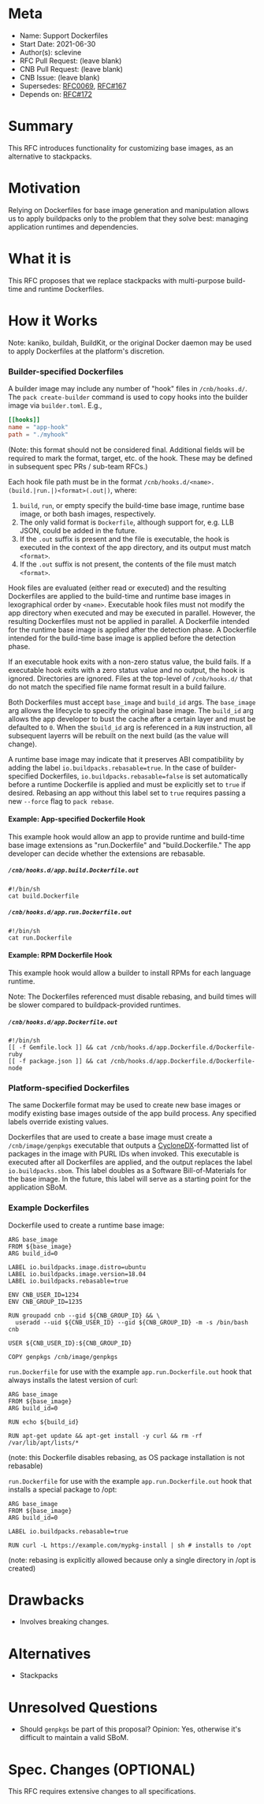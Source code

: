 # Meta
[meta]: #meta
- Name: Support Dockerfiles
- Start Date: 2021-06-30
- Author(s): sclevine
- RFC Pull Request: (leave blank)
- CNB Pull Request: (leave blank)
- CNB Issue: (leave blank)
- Supersedes: [RFC0069](https://github.com/buildpacks/rfcs/blob/main/text/0069-stack-buildpacks.md), [RFC#167](https://github.com/buildpacks/rfcs/pull/167)
- Depends on: [RFC#172](https://github.com/buildpacks/rfcs/pull/172)

# Summary
[summary]: #summary

This RFC introduces functionality for customizing base images, as an alternative to stackpacks.

# Motivation
[motivation]: #motivation

Relying on Dockerfiles for base image generation and manipulation allows us to apply buildpacks only to the problem that they solve best: managing application runtimes and dependencies.

# What it is
[what-it-is]: #what-it-is

This RFC proposes that we replace stackpacks with multi-purpose build-time and runtime Dockerfiles.

# How it Works
[how-it-works]: #how-it-works

Note: kaniko, buildah, BuildKit, or the original Docker daemon may be used to apply Dockerfiles at the platform's discretion. 

### Builder-specified Dockerfiles

A builder image may include any number of "hook" files in `/cnb/hooks.d/`.
The `pack create-builder` command is used to copy hooks into the builder image via `builder.toml`. E.g.,
```toml
[[hooks]]
name = "app-hook"
path = "./myhook"
```
(Note: this format should not be considered final. Additional fields will be required to mark the format, target, etc. of the hook. These may be defined in subsequent spec PRs / sub-team RFCs.)

Each hook file path must be in the format `/cnb/hooks.d/<name>.(build.|run.|)<format>(.out|)`, where:

1. `build`, `run`, or empty specify the build-time base image, runtime base image, or both bash images, respectively.
2. The only valid format is `Dockerfile`, although support for, e.g. LLB JSON, could be added in the future.
3. If the `.out` suffix is present and the file is executable, the hook is executed in the context of the app directory, and its output must match `<format>`.
4. If the `.out` suffix is not present, the contents of the file must match `<format>`.

Hook files are evaluated (either read or executed) and the resulting Dockerfiles are applied to the build-time and runtime base images in lexographical order by `<name>`.
Executable hook files must not modify the app directory when executed and may be executed in parallel.
However, the resulting Dockerfiles must not be applied in parallel.
A Dockerfile intended for the runtime base image is applied after the detection phase.
A Dockerfile intended for the build-time base image is applied before the detection phase.

If an executable hook exits with a non-zero status value, the build fails.
If a executable hook exits with a zero status value and no output, the hook is ignored. 
Directories are ignored.
Files at the top-level of `/cnb/hooks.d/` that do not match the specified file name format result in a build failure.

Both Dockerfiles must accept `base_image` and `build_id` args.
The `base_image` arg allows the lifecycle to specify the original base image.
The `build_id` arg allows the app developer to bust the cache after a certain layer and must be defaulted to `0`. When the `$build_id` arg is referenced in a `RUN` instruction, all subsequent layerrs will be rebuilt on the next build (as the value will change).

A runtime base image may indicate that it preserves ABI compatibility by adding the label `io.buildpacks.rebasable=true`. In the case of builder-specified Dockerfiles, `io.buildpacks.rebasable=false` is set automatically before a runtime Dockerfile is applied and must be explicitly set to `true` if desired. Rebasing an app without this label set to `true` requires passing a new `--force` flag to `pack rebase`.


#### Example: App-specified Dockerfile Hook

This example hook would allow an app to provide runtime and build-time base image extensions as "run.Dockerfile" and "build.Dockerfile."
The app developer can decide whether the extensions are rebasable.

##### `/cnb/hooks.d/app.build.Dockerfile.out`
```
#!/bin/sh
cat build.Dockerfile
```
##### `/cnb/hooks.d/app.run.Dockerfile.out`
```
#!/bin/sh
cat run.Dockerfile
```

#### Example: RPM Dockerfile Hook

This example hook would allow a builder to install RPMs for each language runtime.

Note: The Dockerfiles referenced must disable rebasing, and build times will be slower compared to buildpack-provided runtimes.

##### `/cnb/hooks.d/app.Dockerfile.out`
```
#!/bin/sh
[[ -f Gemfile.lock ]] && cat /cnb/hooks.d/app.Dockerfile.d/Dockerfile-ruby
[[ -f package.json ]] && cat /cnb/hooks.d/app.Dockerfile.d/Dockerfile-node
```

### Platform-specified Dockerfiles

The same Dockerfile format may be used to create new base images or modify existing base images outside of the app build process. Any specified labels override existing values.

Dockerfiles that are used to create a base image must create a `/cnb/image/genpkgs` executable that outputs a [CycloneDX](https://cyclonedx.org)-formatted list of packages in the image with PURL IDs when invoked. This executable is executed after all Dockerfiles are applied, and the output replaces the label `io.buildpacks.sbom`. This label doubles as a Software Bill-of-Materials for the base image. In the future, this label will serve as a starting point for the application SBoM.

### Example Dockerfiles

Dockerfile used to create a runtime base image:

```
ARG base_image
FROM ${base_image}
ARG build_id=0

LABEL io.buildpacks.image.distro=ubuntu
LABEL io.buildpacks.image.version=18.04
LABEL io.buildpacks.rebasable=true

ENV CNB_USER_ID=1234
ENV CNB_GROUP_ID=1235

RUN groupadd cnb --gid ${CNB_GROUP_ID} && \
  useradd --uid ${CNB_USER_ID} --gid ${CNB_GROUP_ID} -m -s /bin/bash cnb

USER ${CNB_USER_ID}:${CNB_GROUP_ID}

COPY genpkgs /cnb/image/genpkgs
```

`run.Dockerfile` for use with the example `app.run.Dockerfile.out` hook that always installs the latest version of curl:
```
ARG base_image
FROM ${base_image}
ARG build_id=0

RUN echo ${build_id}

RUN apt-get update && apt-get install -y curl && rm -rf /var/lib/apt/lists/*
```
(note: this Dockerfile disables rebasing, as OS package installation is not rebasable)

`run.Dockerfile` for use with the example `app.run.Dockerfile.out` hook that installs a special package to /opt:
```
ARG base_image
FROM ${base_image}
ARG build_id=0

LABEL io.buildpacks.rebasable=true

RUN curl -L https://example.com/mypkg-install | sh # installs to /opt
```
(note: rebasing is explicitly allowed because only a single directory in /opt is created)


# Drawbacks
[drawbacks]: #drawbacks

- Involves breaking changes.

# Alternatives
[alternatives]: #alternatives

- Stackpacks

# Unresolved Questions
[unresolved-questions]: #unresolved-questions

- Should `genpkgs` be part of this proposal? Opinion: Yes, otherwise it's difficult to maintain a valid SBoM.

# Spec. Changes (OPTIONAL)
[spec-changes]: #spec-changes

This RFC requires extensive changes to all specifications.
